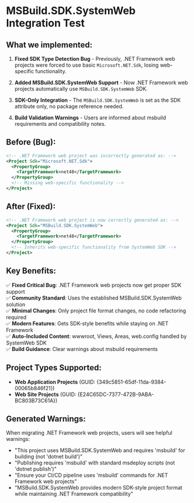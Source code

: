 # MSBuild.SDK.SystemWeb Integration Test

## What we implemented:

1. **Fixed SDK Type Detection Bug** - Previously, .NET Framework web projects were forced to use basic `Microsoft.NET.Sdk`, losing web-specific functionality.

2. **Added MSBuild.SDK.SystemWeb Support** - Now .NET Framework web projects automatically use `MSBuild.SDK.SystemWeb` SDK.

3. **SDK-Only Integration** - The `MSBuild.SDK.SystemWeb` is set as the SDK attribute only, no package reference needed.

4. **Build Validation Warnings** - Users are informed about msbuild requirements and compatibility notes.

## Before (Bug):
```xml
<!-- .NET Framework web project was incorrectly generated as: -->
<Project Sdk="Microsoft.NET.Sdk">
  <PropertyGroup>
    <TargetFramework>net48</TargetFramework>
  </PropertyGroup>
  <!-- Missing web-specific functionality -->
</Project>
```

## After (Fixed):
```xml
<!-- .NET Framework web project is now correctly generated as: -->
<Project Sdk="MSBuild.SDK.SystemWeb">
  <PropertyGroup>
    <TargetFramework>net48</TargetFramework>
  </PropertyGroup>
  <!-- Inherits web-specific functionality from SystemWeb SDK -->
</Project>
```

## Key Benefits:

✅ **Fixed Critical Bug**: .NET Framework web projects now get proper SDK support  
✅ **Community Standard**: Uses the established MSBuild.SDK.SystemWeb solution  
✅ **Minimal Changes**: Only project file format changes, no code refactoring required  
✅ **Modern Features**: Gets SDK-style benefits while staying on .NET Framework  
✅ **Auto-Included Content**: wwwroot, Views, Areas, web.config handled by SystemWeb SDK  
✅ **Build Guidance**: Clear warnings about msbuild requirements  

## Project Types Supported:

- **Web Application Projects** (GUID: {349c5851-65df-11da-9384-00065b846f21})
- **Web Site Projects** (GUID: {E24C65DC-7377-472B-9ABA-BC803B73C61A})

## Generated Warnings:

When migrating .NET Framework web projects, users will see helpful warnings:
- "This project uses MSBuild.SDK.SystemWeb and requires 'msbuild' for building (not 'dotnet build')"
- "Publishing requires 'msbuild' with standard msdeploy scripts (not 'dotnet publish')"
- "Ensure your CI/CD pipeline uses 'msbuild' commands for .NET Framework web projects"
- "MSBuild.SDK.SystemWeb provides modern SDK-style project format while maintaining .NET Framework compatibility"